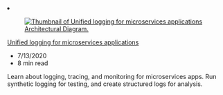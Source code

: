 <!-- This file is automatically generated by build/architectures/build_index.py. Any updates will be lost. -->

<!-- markdownlint-disable MD033 -->

<li class="grid-item item-column" data-categories="DevOps ">
<article class="card">
    <div class="card-header has-margin-bottom-none" aria-hidden="true">
        <figure class="image diagram has-height-175 has-overflow-hidden level">
            <a href="/azure/architecture/example-scenario/logging/unified-logging"><img src="/azure/architecture/browse/thumbs/unified-logging.png" class="diagram" alt="Thumbnail of Unified logging for microservices applications Architectural Diagram." data-linktype="relative-path"></a>
        </figure>
    </div>
    <div class="card-content">
        <a class="card-content-title has-margin-top-none" href="/azure/architecture/example-scenario/logging/unified-logging">
            <p>Unified logging for microservices applications</p>
        </a>
        <ul class="card-content-metadata">
            <li>7/13/2020</li>
            <li>8 min read</li>
        </ul>
        <p class="card-content-description">Learn about logging, tracing, and monitoring for microservices apps. Run synthetic logging for testing, and create structured logs for analysis.</p>
        <div class="bottom-to-top-fade is-hidden-mobile"></div>
    </div>
</article>
</li>
